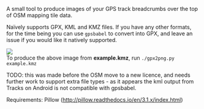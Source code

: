 A small tool to produce images of your GPS track breadcrumbs over the top of
OSM mapping tile data.

Naïvely supports GPX, KML and KMZ files. If you have any other formats, for the
time being you can use `gpsbabel` to convert into GPX, and leave an issue if
you would like it natively supported.

<img src="example.png"><br />
To produce the above image from <b>example.kmz</b>, run <code><kbd>./gpx2png.py example.kmz</kbd></code>

TODO: this was made before the OSM move to a new licence, and needs further
work to support extra file types - as it appears the kml output from Tracks on
Android is not compatible with gpsbabel.

Requirements:
  Pillow (http://pillow.readthedocs.io/en/3.1.x/index.html)
